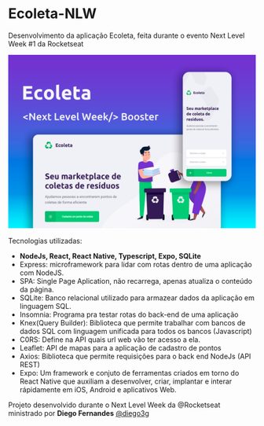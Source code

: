 # Ecoleta-NLW

Desenvolvimento da aplicação Ecoleta, feita durante o evento Next Level Week #1 da Rocketseat

![Projeto NLW](/assets/NLW.jpg)

Tecnologias utilizadas:

- **NodeJs, React, React Native, Typescript, Expo, SQLite**
- Express: microframework para lidar com rotas dentro de uma aplicação com NodeJS.
- SPA: Single Page Aplication, não recarrega, apenas atualiza o conteúdo da página.
- SQLite: Banco relacional utilizado para armazear dados da aplicação em linguagem SQL.
- Insomnia: Programa pra testar rotas do back-end de uma aplicação
- Knex(Query Builder): Biblioteca que permite trabalhar com bancos de dados SQL com linguagem unificada para todos os bancos (Javascript)
- C0RS: Define na API quais url web vão ter acesso a ela.
- Leaflet: API de mapas para a aplicação de cadastro de pontos
- Axios: Biblioteca que permite requisições para o back end NodeJs (API REST)
- Expo: Um framework e conjuto de ferramentas criados em torno do React Native que auxiliam a desenvolver, criar, implantar e interar rápidamente em iOS, Android e aplicativos Web.

Projeto desenvolvido durante o Next Level Week da @Rocketseat ministrado por **Diego Fernandes** [@diego3g](https://github.com/diego3g)
